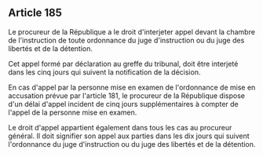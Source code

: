 Article 185
----
Le procureur de la République a le droit d'interjeter appel devant la chambre de
l'instruction de toute ordonnance du juge d'instruction ou du juge des libertés
et de la détention.

Cet appel formé par déclaration au greffe du tribunal, doit être interjeté dans
les cinq jours qui suivent la notification de la décision.

En cas d'appel par la personne mise en examen de l'ordonnance de mise en
accusation prévue par l'article 181, le procureur de la République dispose d'un
délai d'appel incident de cinq jours supplémentaires à compter de l'appel de la
personne mise en examen.

Le droit d'appel appartient également dans tous les cas au procureur général. Il
doit signifier son appel aux parties dans les dix jours qui suivent l'ordonnance
du juge d'instruction ou du juge des libertés et de la détention.
